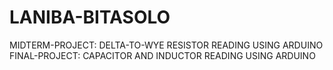 # LANIBA-BITASOLO
MIDTERM-PROJECT:
DELTA-TO-WYE RESISTOR READING USING ARDUINO
<br>
FINAL-PROJECT:
CAPACITOR AND INDUCTOR READING USING ARDUINO
